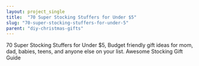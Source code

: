 ```yaml
---
layout: project_single
title:  "70 Super Stocking Stuffers for Under $5"
slug: "70-super-stocking-stuffers-for-under-5"
parent: "diy-christmas-gifts"
---
```

70 Super Stocking Stuffers for Under $5, Budget friendly gift ideas for mom, dad, babies, teens, and anyone else on your list. Awesome Stocking Gift Guide